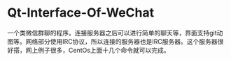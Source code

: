 # Qt-Interface-Of-WeChat

一个类微信群聊的程序。连接服务器之后可以进行简单的聊天等，界面支持git动图等。网络部分使用IRC协议，所以连接的服务器也是IRC服务器。这个服务器很好搭，网上例子很多，CentOs上面十几个命令就可以完成。
